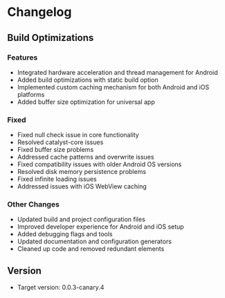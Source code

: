 # Changelog

## Build Optimizations

### Features
- Integrated hardware acceleration and thread management for Android
- Added build optimizations with static build option
- Implemented custom caching mechanism for both Android and iOS platforms
- Added buffer size optimization for universal app

### Fixed
- Fixed null check issue in core functionality
- Resolved catalyst-core issues 
- Fixed buffer size problems
- Addressed cache patterns and overwrite issues
- Fixed compatibility issues with older Android OS versions
- Resolved disk memory persistence problems
- Fixed infinite loading issues
- Addressed issues with iOS WebView caching

### Other Changes
- Updated build and project configuration files
- Improved developer experience for Android and iOS setup
- Added debugging flags and tools
- Updated documentation and configuration generators
- Cleaned up code and removed redundant elements

## Version
- Target version: 0.0.3-canary.4
